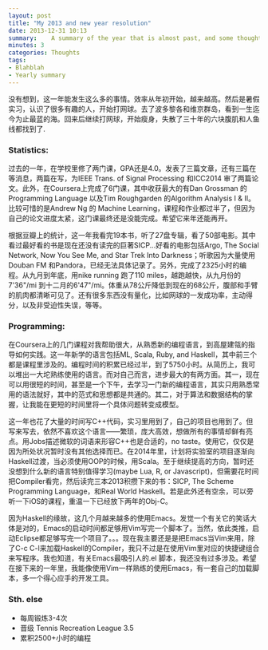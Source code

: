 ```yaml
---
layout: post
title: "My 2013 and new year resolution"
date: 2013-12-31 10:13
summary:    A summary of the year that is almost past, and some thought towards the coming year. (in Chinese)
minutes: 3
categories: Thoughts
tags:
- Blahblah
- Yearly summary
---
```


没有想到，这一年能发生这么多的事情。效率从年初开始，越来越高。然后是暑假实习，认识了很多有趣的人，开始打网球。去了波多黎各和维京群岛，看到一生迄今为止最蓝的海。回来后继续打网球，开始瘦身，失散了三十年的六块腹肌和人鱼线都找到了.


### Statistics:

过去的一年，在学校里修了两门课，GPA还是4.0。发表了三篇文章，还有三篇在等消息，两篇在写，为IEEE Trans. of Signal Processing 和ICC2014 审了两篇论文。此外，在Coursera上完成了6门课，其中收获最大的有Dan Grossman 的Programming Language 以及Tim Roughgarden 的Algorithm Analysis I & II。比较可惜的是Andrew Ng 的 Machine Learning，课程和作业都过半了，但因为自己的论文进度太紧，这门课最终还是没能完成。希望它来年还能再开。

根据豆瓣上的统计，这一年我看完19本书，听了27盘专辑，看了50部电影。其中看过最好看的书是现在还没有读完的巨著SICP...好看的电影包括Argo, The Social Network, Now You See Me, and Star Trek Into Darkness；听歌因为大量使用Douban FM 和Pandora，已经无法具体记录了。另外，完成了2325小时的编程。从九月到年底，用nike running 跑了110 miles，越跑越快，从九月份的7'36"/mi 到十二月的6'47"/mi。体重从78公斤降低到现在的68公斤，腹部和手臂的肌肉都清晰可见了。还有很多东西没有量化，比如网球的一发成功率，主动得分，以及非受迫性失误，等等。

### Programming:

在Coursera上的几门课程对我帮助很大，从熟悉新的编程语言，到高屋建瓴的指导如何实践。这一年新学的语言包括ML, Scala, Ruby, and Haskell，其中前三个都是课程里涉及的。编程时间的积累已经过半，到了5750小时。从简历上，我可以堆出一大坨熟练使用的语言。而对自己而言，进步最大的有两方面。其一，现在可以用很短的时间，甚至是一个下午，去学习一门新的编程语言，其实只用熟悉常用的语法就好，其中的范式和思想都是共通的。其二，对于算法和数据结构的掌握，让我能在更短的时间里将一个具体问题转变成模型。

这一年也花了大量的时间写C++代码，实习里用到了，自己的项目也用到了。但写来写去，依然不喜欢这个语言——繁琐，庞大高效，想做所有的事情却鲜有亮点。用Jobs描述微软的词语来形容C++也是合适的，no taste。使用它，仅仅是因为所处状况暂时没有其他选择而已。在2014年里，计划将实验室的项目逐渐向Haskell过渡，当必须使用OOP的时候，用Scala。至于继续提高的方向，暂时还没想到什么新的语言特别值得学习(maybe Lua, R, or Javascript)，但需要花时间把Compiler看完，然后读完三本2013积攒下来的书：SICP, The Scheme Programming Language，和Real World Haskell。若是此外还有空余，可以旁听一下iOS的课程，重温一下已经放下两年的Obj-C。

因为Haskell的缘故，这几个月越来越多的使用Emacs。发觉一个有关它的笑话大体是对的，Emacs的启动时间都足够用Vim写完一个脚本了。当然，依此类推，启动Eclipse都足够写完一个项目了。。。现在我主要还是是把Emacs当Vim来用，除了C-c C-l来加载Haskell的Compiler，我只不过是在使用Vim里对应的快捷键组合来写程序。我也知道，有关Emacs最吸引人的.el 脚本，我还没有过多涉及。希望在接下来的一年里，我能像使用Vim一样熟练的使用Emacs，有一套自己的加载脚本，多一个得心应手的开发工具。

### Sth. else
* 每周锻炼3-4次
* 晋级 Tennis Recreation League 3.5
* 累积2500+小时的编程
